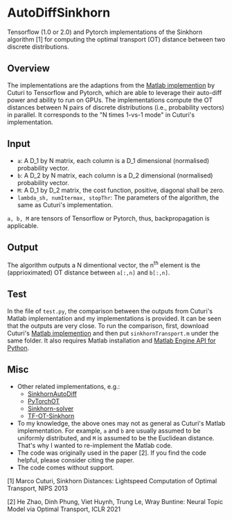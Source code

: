# AutoDiffSinkhorn

Tensorflow (1.0 or 2.0) and Pytorch implementations of the Sinkhorn algorithm [1] for computing the optimal transport (OT) distance between two discrete distributions.

## Overview

The implementations are the adaptions from the [Matlab implemention](https://marcocuturi.net/SI.html) by Cuturi to Tensorflow and Pytorch, which are able to leverage their auto-diff power and ability to run on GPUs. The implementations compute the OT distances between N pairs of discrete distributions (i.e., probability vectors) in parallel. It corresponds to the "N times 1-vs-1 mode" in Cuturi's implementation.

## Input

- ```a```: A D_1 by N matrix, each column is a D_1 dimensional (normalised) probability vector.
- ```b```: A D_2 by N matrix, each column is a D_2 dimensional (normalised) probability vector.
- ```M```: A D_1 by D_2 matrix, the cost function, positive, diagonal shall be zero.
- ```lambda_sh, numItermax, stopThr```: The parameters of the algorithm, the same as Cuturi's implementation.

```a, b, M``` are tensors of Tensorflow or Pytorch, thus, backpropagation is applicable.

## Output

The algorithm outputs a N dimentional vector, the n<sup>th</sup> element is the (apprioximated) OT distance between ```a[:,n]``` and ```b[:,n]```.

## Test

In the file of ```test.py```, the comparison between the outputs from Cuturi's Matlab implementation and my implementations is provided. It can be seen that the outputs are very close. To run the comparison, first, download Cuturi's [Matlab implemention](https://marcocuturi.net/SI.html) and then put ```sinkhornTransport.m``` under the same folder. It also requires Matlab installation and [Matlab Engine API for Python](https://au.mathworks.com/help/matlab/matlab_external/install-the-matlab-engine-for-python.html). 

## Misc

- Other related implementations, e.g.:
  - [SinkhornAutoDiff](https://github.com/gpeyre/SinkhornAutoDiff)
  - [PyTorchOT](https://github.com/rythei/PyTorchOT)
  - [Sinkhorn-solver](https://gist.github.com/wohlert/8589045ab544082560cc5f8915cc90bd)
  - [TF-OT-Sinkhorn](https://github.com/MarkMoHR/TF-OT-Sinkhorn)
- To my knowledge, the above ones may not as general as Cuturi's Matlab implementation. For example,  ```a``` and ```b``` are usually assumed to be uniformly distributed, and ```M``` is assumed to be the Euclidean distance. That's why I wanted to re-implement the Matlab code.
- The code was originally used in the paper [2]. If you find the code helpful, please consider citing the paper.
- The code comes without support.

[1] Marco Cuturi, Sinkhorn Distances: Lightspeed Computation of Optimal Transport, NIPS 2013

[2] He Zhao, Dinh Phung, Viet Huynh, Trung Le, Wray Buntine: Neural Topic Model via Optimal Transport, ICLR 2021
